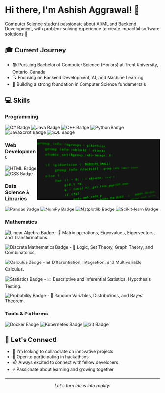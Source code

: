 # Hi there, I'm Ashish Aggrawal! 👋 


 Computer Science student passionate about AI/ML and Backend Development, with problem-solving experience to create impactful software solutions 🚀

## 🎓 Current Journey

- 📚 Pursuing Bachelor of Computer Science (Honors) at Trent University, Ontario, Canada
- 🔍 Focusing on Backend Development, AI, and Machine Learning
- 🌱 Building a strong foundation in Computer Science fundamentals



## 💻 Skills  

### Programming  
![C# Badge](https://img.shields.io/badge/C%23-%23239120.svg?style=flat&logo=csharp&logoColor=white)  ![Java Badge](https://img.shields.io/badge/Java-%23ED8B00.svg?style=flat&logo=java&logoColor=white)  ![C++ Badge](https://img.shields.io/badge/C%2B%2B-%2300599C.svg?style=flat&logo=cplusplus&logoColor=white)  ![Python Badge](https://img.shields.io/badge/Python-%2314354C.svg?style=flat&logo=python&logoColor=white)  ![JavaScript Badge](https://img.shields.io/badge/JavaScript-%23F7DF1E.svg?style=flat&logo=javascript&logoColor=black)  ![SQL Badge](https://img.shields.io/badge/SQL-%2300599C.svg?style=flat&logo=sqlite&logoColor=white)  

<img align="right" alt="coding" width="400" src="https://github.com/aggraa22m/aggraa22m/blob/main/87f3f1425b217691da645e97dbb50d55.gif">

### Web Development  
![HTML Badge](https://img.shields.io/badge/HTML5-%23E34F26.svg?style=flat&logo=html5&logoColor=white)  ![CSS Badge](https://img.shields.io/badge/CSS3-%231572B6.svg?style=flat&logo=css3&logoColor=white) 

### Data Science & Libraries  
![Pandas Badge](https://img.shields.io/badge/Pandas-%23150458.svg?style=flat&logo=pandas&logoColor=white)  ![NumPy Badge](https://img.shields.io/badge/NumPy-%23013243.svg?style=flat&logo=numpy&logoColor=white)  ![Matplotlib Badge](https://img.shields.io/badge/Matplotlib-%231572B6.svg?style=flat&logo=python&logoColor=white)  ![Scikit-learn Badge](https://img.shields.io/badge/Scikit--Learn-%23F7931E.svg?style=flat&logo=scikit-learn&logoColor=white)  

### Mathematics  

![Linear Algebra Badge](https://img.shields.io/badge/Linear%20Algebra-%231572B6?style=flat&logo=mathworks&logoColor=white)  - 📐 Matrix operations, Eigenvalues, Eigenvectors, and Transformations.  

![Discrete Mathematics Badge](https://img.shields.io/badge/Discrete%20Mathematics-%23E34F26?style=flat&logo=tree&logoColor=white)  - 🔢 Logic, Set Theory, Graph Theory, and Combinatorics.  

![Calculus Badge](https://img.shields.io/badge/Calculus-%230076D6?style=flat&logo=plotly&logoColor=white)  - 📊 Differentiation, Integration, and Multivariable Calculus.  

![Statistics Badge](https://img.shields.io/badge/Statistics-%23FF9900?style=flat&logo=chartdotjs&logoColor=white)  - 📈 Descriptive and Inferential Statistics, Hypothesis Testing.  

![Probability Badge](https://img.shields.io/badge/Probability-%237734A6?style=flat&logo=dice&logoColor=white)  - 🎲 Random Variables, Distributions, and Bayes' Theorem.  

### Tools & Platforms  
![Docker Badge](https://img.shields.io/badge/Docker-%232496ED.svg?style=flat&logo=docker&logoColor=white)  ![Kubernetes Badge](https://img.shields.io/badge/Kubernetes-%23326CE5.svg?style=flat&logo=kubernetes&logoColor=white)  ![Git Badge](https://img.shields.io/badge/Git-%23F05033.svg?style=flat&logo=git&logoColor=white)  

## 🤝 Let's Connect!

- 🔭 I'm looking to collaborate on innovative projects
- 💬 Open to participating in hackathons
- 📫 Always excited to connect with fellow developers
- ⚡ Passionate about learning and growing together

---
<p align="center">
  <i>Let's turn ideas into reality! </i>
</p>

<!--
Quick Tip: Replace 'your-linkedin-url', 'your-email', and 'your-portfolio-url' with your actual information
-->

